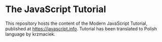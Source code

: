 # The JavaScript Tutorial
This repository hosts the content of the Modern JavaScript Tutorial, published at https://javascript.info. Tutorial has been translated to Polish language by krzmaciek.
